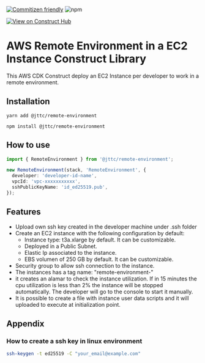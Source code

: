 [![Commitizen friendly](https://img.shields.io/badge/commitizen-friendly-brightgreen.svg)](http://commitizen.github.io/cz-cli/)
![npm](https://img.shields.io/npm/v/%40jttc%2Fremote-development)

[![View on Construct Hub](https://constructs.dev/badge?package=%40jttc%2Fremote-development)](https://constructs.dev/packages/@jttc/remote-development)

# AWS Remote Environment in a EC2 Instance Construct Library

This AWS CDK Construct deploy an EC2 Instance per developer to work in a remote environment.

## Installation

```
yarn add @jttc/remote-environment
```

```
npm install @jttc/remote-environment
```

## How to use

```typescript
import { RemoteEnvironment } from '@jttc/remote-environment';

new RemoteEnvironment(stack, 'RemoteEnvironment', {
  developer: 'developer-id-name',
  vpcId: 'vpc-xxxxxxxxxxx',
  sshPublicKeyName: 'id_ed25519.pub',
});
```

## Features

- Upload own ssh key created in the developer machine under .ssh folder
- Create an EC2 instance with the following configuration by default:
  - Instance type: t3a.xlarge by default. It can be customizable.
  - Deployed in a Public Subnet.
  - Elastic Ip associated to the instance.
  - EBS volumen of 250 GB by default. It can be customizable.
- Security group to allow ssh connection to the instance.
- The instances has a tag name: "remote-environment-<developer-name>"
- it creates an alamar to check the instance utilization. If in 15 minutes the cpu utilization is less than 2% the instance will be stopped automatically. The developer will go to the console to start it manually.
- It is possible to create a file with instance user data scripts and it will uploaded to execute at initialization point.

## Appendix

### How to create a ssh key in linux environment

```bash
ssh-keygen -t ed25519 -C "your_email@example.com"
```
